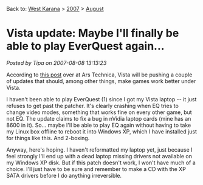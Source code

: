 Back to: [West Karana](/posts/westkarana.md) > [2007](/posts/2007/westkarana.md) > [August](./westkarana.md)
# Vista update: Maybe I'll finally be able to play EverQuest again...

*Posted by Tipa on 2007-08-08 13:13:23*

According to [this post](http://arstechnica.com/news.ars/post/20070807-vista-performance-and-compatibility-packs-released.html) over at Ars Technica, Vista will be pushing a couple of updates that should, among other things, make games work better under Vista.

I haven't been able to play EverQuest (1) since I got my Vista laptop -- it just refuses to get past the patcher. It's clearly crashing when EQ tries to change video modes, something that works fine on every other game, but not EQ. The update claims to fix a bug in nVidia laptop cards (mine has an 8600 in it). So... maybe I'll be able to play EQ again without having to take my Linux box offline to reboot it into Windows XP, which I have installed just for things like this. And 2-boxing.

Anyway, here's hoping. I haven't reformatted my laptop yet, just because I feel strongly I'll end up with a dead laptop missing drivers not available on my Windows XP disk. But if this patch doesn't work, I won't have much of a choice. I'll just have to be sure and remember to make a CD with the XP SATA drivers before I do anything irreversible.
